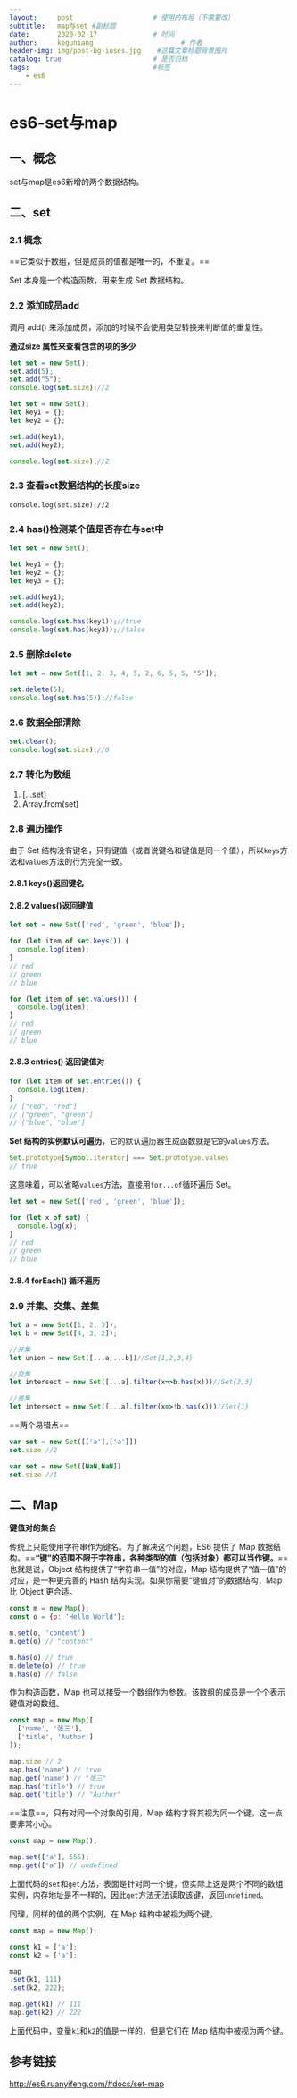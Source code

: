 ```yaml
---
layout:     post                    # 使用的布局（不需要改）
subtitle:   map与set #副标题
date:       2020-02-17              # 时间
author:     keguniang                      # 作者
header-img: img/post-bg-ioses.jpg    #这篇文章标题背景图片
catalog: true                       # 是否归档
tags:                               #标签
    - es6
---
```

# es6-set与map

## 一、概念

set与map是es6新增的两个数据结构。

## 二、set

### 2.1 概念

==它类似于数组，但是成员的值都是唯一的，不重复。==

Set  本身是一个构造函数，用来生成  Set  数据结构。

### 2.2 添加成员add

调用  add()    来添加成员，添加的时候不会使用类型转换来判断值的重复性。

**通过size 属性来查看包含的项的多少**

```js
let set = new Set();
set.add(5);
set.add("5");
console.log(set.size);//2

let set = new Set();
let key1 = {};
let key2 = {};

set.add(key1);
set.add(key2);

console.log(set.size);//2
```

### 2.3 查看set数据结构的长度size

`console.log(set.size);//2`

### 2.4 has()检测某个值是否存在与set中

```js
let set = new Set();

let key1 = {};
let key2 = {};
let key3 = {};

set.add(key1);
set.add(key2);

console.log(set.has(key1));//true
console.log(set.has(key3));//false
```

### 2.5 删除delete

```js
let set = new Set([1, 2, 3, 4, 5, 2, 6, 5, 5, "5"]);

set.delete(5);
console.log(set.has(5));//false
```

### 2.6 数据全部清除

```js
set.clear();
console.log(set.size);//0
```

### 2.7 转化为数组

1. [...set]
2. Array.from(set)

### 2.8 遍历操作

由于 Set 结构没有键名，只有键值（或者说键名和键值是同一个值），所以`keys`方法和`values`方法的行为完全一致。

#### 2.8.1 keys()返回键名

#### 2.8.2 values()返回键值

```js
let set = new Set(['red', 'green', 'blue']);

for (let item of set.keys()) {
  console.log(item);
}
// red
// green
// blue

for (let item of set.values()) {
  console.log(item);
}
// red
// green
// blue
```

#### 2.8.3 entries() 返回键值对

```js
for (let item of set.entries()) {
  console.log(item);
}
// ["red", "red"]
// ["green", "green"]
// ["blue", "blue"]
```

**Set 结构的实例默认可遍历**，它的默认遍历器生成函数就是它的`values`方法。

```javascript
Set.prototype[Symbol.iterator] === Set.prototype.values
// true
```

这意味着，可以省略`values`方法，直接用`for...of`循环遍历 Set。

```javascript
let set = new Set(['red', 'green', 'blue']);

for (let x of set) {
  console.log(x);
}
// red
// green
// blue
```

#### 2.8.4 forEach() 循环遍历

### 2.9 并集、交集、差集

```js
let a = new Set([1, 2, 3]);
let b = new Set([4, 3, 2]);

//并集
let union = new Set([...a,...b])//Set{1,2,3,4}

//交集
let intersect = new Set([...a].filter(x=>b.has(x)))//Set{2,3}

//差集
let intersect = new Set([...a].filter(x=>!b.has(x)))//Set{1}
```

==两个易错点==

```js
var set = new Set([['a'],['a']])
set.size //2

var set = new Set([NaN,NaN])
set.size //1
```

## 二、Map

**键值对的集合**

传统上只能使用字符串作为键名。为了解决这个问题，ES6 提供了 Map 数据结构。==**“键”的范围不限于字符串，各种类型的值（包括对象）都可以当作键。**==也就是说，Object 结构提供了“字符串—值”的对应，Map 结构提供了“值—值”的对应，是一种更完善的 Hash 结构实现。如果你需要“键值对”的数据结构，Map 比 Object 更合适。

```js
const m = new Map();
const o = {p: 'Hello World'};

m.set(o, 'content')
m.get(o) // "content"

m.has(o) // true
m.delete(o) // true
m.has(o) // false
```

作为构造函数，Map 也可以接受一个数组作为参数。该数组的成员是一个个表示键值对的数组。

```js
const map = new Map([
  ['name', '张三'],
  ['title', 'Author']
]);

map.size // 2
map.has('name') // true
map.get('name') // "张三"
map.has('title') // true
map.get('title') // "Author"
```

==注意==，只有对同一个对象的引用，Map 结构才将其视为同一个键。这一点要非常小心。

```javascript
const map = new Map();

map.set(['a'], 555);
map.get(['a']) // undefined
```

上面代码的`set`和`get`方法，表面是针对同一个键，但实际上这是两个不同的数组实例，内存地址是不一样的，因此`get`方法无法读取该键，返回`undefined`。

同理，同样的值的两个实例，在 Map 结构中被视为两个键。

```javascript
const map = new Map();

const k1 = ['a'];
const k2 = ['a'];

map
.set(k1, 111)
.set(k2, 222);

map.get(k1) // 111
map.get(k2) // 222
```

上面代码中，变量`k1`和`k2`的值是一样的，但是它们在 Map 结构中被视为两个键。

## 参考链接

http://es6.ruanyifeng.com/#docs/set-map

